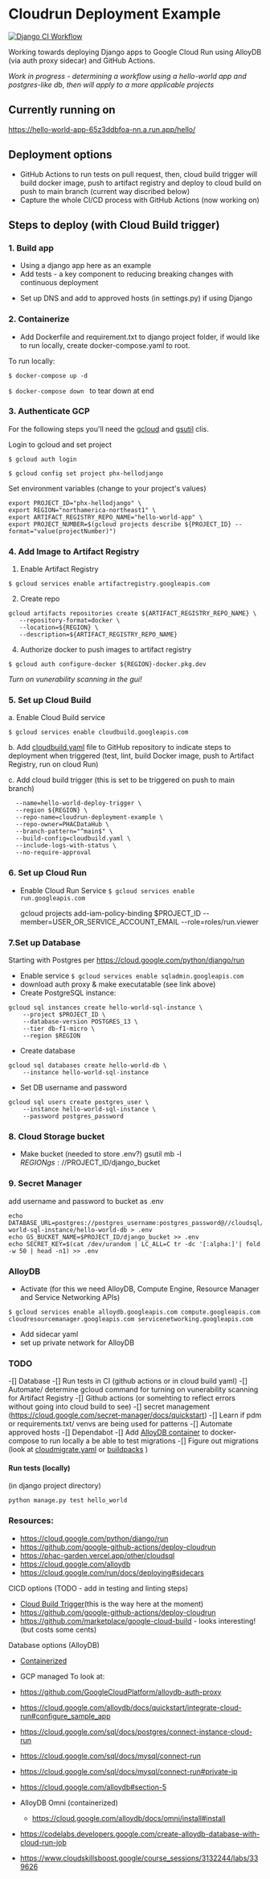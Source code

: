 # Cloudrun Deployment Example
[![Django CI Workflow](https://github.com/PHACDataHub/cloudrun-deployment-example/actions/workflows/ci.yaml/badge.svg)](https://github.com/PHACDataHub/cloudrun-deployment-example/actions/workflows/ci.yaml&cachebust=2)

Working towards deploying Django apps to Google Cloud Run using AlloyDB (via auth proxy sidecar) and GitHub Actions.

*Work in progress - determining a workflow using a hello-world app and postgres-like db, then will apply to a more applicable projects*

## Currently running on
https://hello-world-app-65z3ddbfoa-nn.a.run.app/hello/

## Deployment options
* GitHub Actions to run tests on pull request, then, cloud build trigger will build docker image, push to artifact registry and deploy to cloud build on push to main branch (current way discribed below)
* Capture the whole CI/CD process with GitHub Actions (now working on)

## Steps to deploy (with Cloud Build trigger)
### 1. Build app
* Using a django app here as an example
* Add tests - a key component to reducing breaking changes with continuous deployment
<!-- * Add githubs workflow file  -->

* Set up DNS and add to approved hosts (in settings.py) if using Django

### 2. Containerize 
* Add Dockerfile and requirement.txt to django project folder, if would like to run locally, create docker-compose.yaml to root.

<!-- **Look at using GCP cloud shell or GitHub codespaces if unable to use docker on your machine because of admin privledges**  -->

To run locally:

```$ docker-compose up -d ```

```$ docker-compose down ``` to tear down at end

### 3. Authenticate GCP
For the following steps you'll need the [gcloud](https://cloud.google.com/sdk/docs/install) and [gsutil](https://cloud.google.com/storage/docs/gsutil_install) clis. 

Login to gcloud and set project

```$ gcloud auth login```

```$ gcloud config set project phx-hellodjango```

Set environment variables (change to your project's values)

``` 
export PROJECT_ID="phx-hellodjango" \
export REGION="northamerica-northeast1" \
export ARTIFACT_REGISTRY_REPO_NAME="hello-world-app" \
export PROJECT_NUMBER=$(gcloud projects describe ${PROJECT_ID} --format="value(projectNumber)")
```

### 4. Add Image to Artifact Registry
1. Enable Artifact Registry

```$ gcloud services enable artifactregistry.googleapis.com```

2. Create repo 
``` 
gcloud artifacts repositories create ${ARTIFACT_REGISTRY_REPO_NAME} \
   --repository-format=docker \
   --location=${REGION} \
   --description=${ARTIFACT_REGISTRY_REPO_NAME}
```

<!-- c. give service account permission to read from repo
gcloud artifacts repositories add-iam-policy-binding ${ARTIFACT_REGISTRY_REPO_NAME} \
    --location=${REGION} \
    --member=serviceAccount:${PROJECT_NUMBER}-compute@developer.gserviceaccount.com \
    --role="roles/artifactregistry.reader" -->

4. Authorize docker to push images to artifact registry

```$ gcloud auth configure-docker ${REGION}-docker.pkg.dev``` 

<!-- *not sure if we need to do this if deploying through cloud build triggers* -->
<!-- * Authorize docker to push images to artifact registry 
```$ gcloud auth configure-docker ```
* build and push image to registry
    ``` $ docker-compose build  ```
    ```$ docker-compose push ```  -->

*Turn on vunerability scanning in the gui!*

### 5. Set up Cloud Build 
a. Enable Cloud Build service

```$ gcloud services enable cloudbuild.googleapis.com```

b. Add [cloudbuild.yaml](cloudbuild.yaml) file to GitHub repository to indicate steps to deployment when triggered (test, lint, build Docker image, push to Artifact Registry, run on cloud Run)

c. Add cloud build trigger (this is set to be triggered on push to main branch)
```$ gcloud builds triggers create github \
  --name=hello-world-deploy-trigger \
  --region ${REGION} \
  --repo-name=cloudrun-deployment-example \
  --repo-owner=PHACDataHub \
  --branch-pattern="^main$" \
  --build-config=cloudbuild.yaml \
  --include-logs-with-status \
  --no-require-approval
  ```

### 6. Set up Cloud Run 
* Enable Cloud Run Service 
    ```$ gcloud services enable run.googleapis.com ```

    gcloud projects add-iam-policy-binding $PROJECT_ID --member=USER_OR_SERVICE_ACCOUNT_EMAIL --role=roles/run.viewer

### 7.Set up Database
Starting with Postgres per https://cloud.google.com/python/django/run
* Enable service 
``` $ gcloud services enable sqladmin.googleapis.com ```
* download auth proxy & make executatable (see link above)
* Create PostgreSQL instance:

```
gcloud sql instances create hello-world-sql-instance \
    --project $PROJECT_ID \
    --database-version POSTGRES_13 \
    --tier db-f1-micro \
    --region $REGION
```
* Create database 
```
gcloud sql databases create hello-world-db \
    --instance hello-world-sql-instance
```
* Set DB username and password
```
gcloud sql users create postgres_user \
    --instance hello-world-sql-instance \
    --password postgres_password
```

### 8. Cloud Storage bucket
<!-- * Enable google cloud storage
gcloud enable storage-component.googleapis.com storage-api.googleapis.com storage.googleapis.com  -->
* Make bucket (needed to store .env?)
gsutil mb -l $REGION gs://$PROJECT_ID/django_bucket

### 9. Secret Manager
add username and password to bucket as .env
```
echo DATABASE_URL=postgres://postgres_username:postgres_password@//cloudsql/$PROJECT_ID:$REGION:hello-world-sql-instance/hello-world-db > .env
echo GS_BUCKET_NAME=$PROJECT_ID/django_bucket >> .env
echo SECRET_KEY=$(cat /dev/urandom | LC_ALL=C tr -dc '[:alpha:]'| fold -w 50 | head -n1) >> .env
```
### AlloyDB
* Activate (for this we need AlloyDB, Compute Engine, Resource Manager and Service Networking APIs)

```$ gcloud services enable alloydb.googleapis.com compute.googleapis.com cloudresourcemanager.googleapis.com servicenetworking.googleapis.com```
* Add sidecar yaml
* set up private network for AlloyDB
<!-- gcloud compute addresses create default-private \
    --global \
    --purpose=VPC_PEERING \
    --prefix-length=20 \
    --network=projects/pdcp-cloud-014-lilakelland/global/networks/default -->


### TODO 
-[] Database
-[] Run tests in CI (github actions or in cloud build yaml)
-[] Automate/ determine gcloud command for turning on vunerability scanning for Artifact Registry
-[] Github actions (or somehting to reflect errors without going into cloud build to see)
-[] secret management (https://cloud.google.com/secret-manager/docs/quickstart)
-[] Learn if pdm or requirements.txt/ venvs are being used for patterns
-[] Automate approved hosts
-[] Dependabot
-[] Add [AlloyDB container](https://cloud.google.com/alloydb/docs/omni/install#install) to docker-compose to run locally a be able to test migrations
-[] Figure out migrations (look at [cloudmigrate.yaml](https://cloud.google.com/python/django/run#:~:text=The%20cloudmigrate.yaml%20file%20performs) or [buildpacks](https://cloud.google.com/blog/topics/developers-practitioners/running-database-migrations-cloud-run-jobs) )


#### Run tests (locally)
(in django project directory)

``` python manage.py test hello_world ```

### Resources:
* https://cloud.google.com/python/django/run
* https://github.com/google-github-actions/deploy-cloudrun
* https://phac-garden.vercel.app/other/cloudsql
* https://cloud.google.com/alloydb
* https://cloud.google.com/run/docs/deploying#sidecars


CICD options (TODO - add in testing and linting steps)
* [Cloud Build Trigger](https://cloud.google.com/run/docs/quickstarts/deploy-continuously)(this is the way here at the moment)
* https://github.com/google-github-actions/deploy-cloudrun
* https://github.com/marketplace/google-cloud-build - looks interesting! (but costs some cents)

Database options (AlloyDB)
* [Containerized](https://cloud.google.com/alloydb/docs/omni/install#install)
* GCP managed
To look at:
* https://github.com/GoogleCloudPlatform/alloydb-auth-proxy
* https://cloud.google.com/alloydb/docs/quickstart/integrate-cloud-run#configure_sample_app
* https://cloud.google.com/sql/docs/postgres/connect-instance-cloud-run
* https://cloud.google.com/sql/docs/mysql/connect-run
* https://cloud.google.com/sql/docs/mysql/connect-run#private-ip
* https://cloud.google.com/alloydb#section-5


* AlloyDB Omni (containerized)
    * https://cloud.google.com/alloydb/docs/omni/install#install

* https://codelabs.developers.google.com/create-alloydb-database-with-cloud-run-job

* https://www.cloudskillsboost.google/course_sessions/3132244/labs/339626
